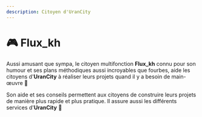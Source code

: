 ```yaml
---
description: Citoyen d'UranCity
---
```


# 🎮 Flux\_kh

Aussi amusant que sympa, le citoyen multifonction **Flux\_kh** connu pour son humour et ses plans méthodiques aussi incroyables que fourbes, aide les citoyens d'**UranCity** à réaliser leurs projets quand il y a besoin de main-œuvre :muscle:

Son aide et ses conseils permettent aux citoyens de construire leurs projets de manière plus rapide et plus pratique. Il assure aussi les différents services d'**UranCity** :handshake:
